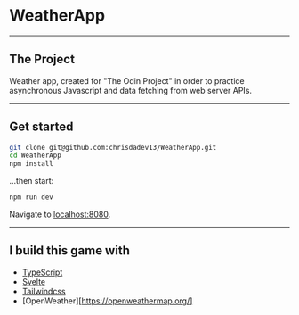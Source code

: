 # WeatherApp 

---

## The Project
Weather app, created for "The Odin Project" in order to practice asynchronous Javascript and data fetching from web server APIs.

---

## Get started

```bash
git clone git@github.com:chrisdadev13/WeatherApp.git
cd WeatherApp 
npm install
```

...then start:

```bash
npm run dev
```

Navigate to [localhost:8080](http://localhost:8080). 

---
## I build this game with
- [TypeScript](https://www.typescriptlang.org/)
- [Svelte](https://svelte.dev/)
- [Tailwindcss](https://tailwindcss.com/)
- [OpenWeather][https://openweathermap.org/]
